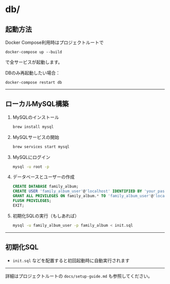 # db/

## 起動方法

Docker Compose利用時はプロジェクトルートで

```
docker-compose up --build
```

で全サービスが起動します。

DBのみ再起動したい場合：

```
docker-compose restart db
```

---

## ローカルMySQL構築

1. MySQLのインストール
   ```sh
   brew install mysql
   ```

2. MySQLサービスの開始
   ```sh
   brew services start mysql
   ```

3. MySQLにログイン
   ```sh
   mysql -u root -p
   ```

4. データベースとユーザーの作成
   ```sql
   CREATE DATABASE family_album;
   CREATE USER 'family_album_user'@'localhost' IDENTIFIED BY 'your_password';
   GRANT ALL PRIVILEGES ON family_album.* TO 'family_album_user'@'localhost';
   FLUSH PRIVILEGES;
   EXIT;
   ```

5. 初期化SQLの実行（もしあれば）
   ```sh
   mysql -u family_album_user -p family_album < init.sql
   ```

---

## 初期化SQL
- `init.sql` などを配置すると初回起動時に自動実行されます

---

詳細はプロジェクトルートの `docs/setup-guide.md` も参照してください。
